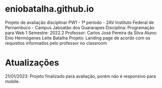 # eniobatalha.github.io

Projeto de avaliação disciplinar PW1 - 1ª período - 2AV
Instituto Federal de Pernambuco - Campus Jaboatão dos Guararapes
Disciplina: Programação para Web 1
Semestre: 2022.2
Professor: Carlos José Pereira da Silva
Aluno: Enio Hermógenes Leite Batalha
Projeto: Landing page de acordo com os requisitos informados pelo professor no classroom

# Atualizações

21/01/2023: Projeto finalizado para avaliação, porém não é responsivo para mobile.
